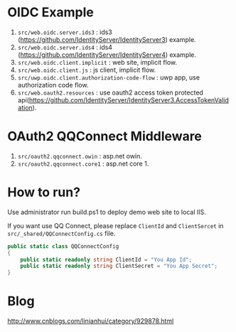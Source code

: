 # OIDC Example
1. `src/web.oidc.server.ids3` : ids3 (https://github.com/IdentityServer/IdentityServer3) example.
1. `src/web.oidc.server.ids4` : ids4 (https://github.com/IdentityServer/IdentityServer4) example.
1. `src/web.oidc.client.implicit` : web site, implicit flow.
1. `src/web.oidc.client.js` : js client, implicit flow.
1. `src/uwp.oidc.client.authorization-code-flow` : uwp app, use authorization code flow.
1. `src/web.oauth2.resources` : use oauth2 access token protected api(https://github.com/IdentityServer/IdentityServer3.AccessTokenValidation).

# OAuth2 QQConnect Middleware
1. `src/oauth2.qqconnect.owin` : asp.net owin.
1. `src/oauth2.qqconnect.core1` : asp.net core 1.

# How to run?
Use administrator run build.ps1 to deploy demo web site to local IIS. 

If you want use QQ Connect, please replace `ClientId` and `ClientSercet` in `src/_shared/QQConnectConfig.cs` file.
``` csharp
public static class QQConnectConfig
{
    public static readonly string ClientId = "You App Id";
    public static readonly string ClientSecret = "You App Secret";
}
```
# Blog
http://www.cnblogs.com/linianhui/category/929878.html
